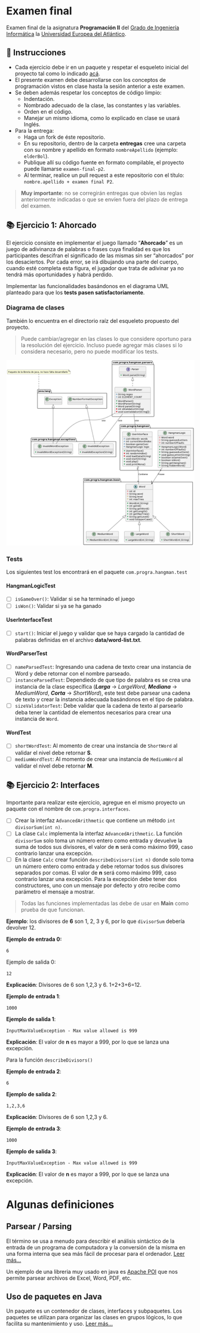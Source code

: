 # Examen final

Examen final de la asignatura **Programación II** del [Grado de Ingeniería Informática](https://www.uneatlantico.es/escuela-politecnica-superior/estudios-grado-oficial-en-ingenieria-informatica) la [Universidad Europea del Atlántico](https://www.uneatlantico.es).

## 📝 Instrucciones
* Cada ejercicio debe ir en un paquete y respetar el esqueleto inicial del proyecto tal como lo indicado [acá](entregas/fernandoCalvo/examen-final-p2).
* El presente examen debe desarrollarse con los conceptos de programación vistos en clase hasta la sesión anterior a este examen.
* Se deben además respetar los conceptos de código limpio:
    * Indentación.
    * Nombrado adecuado de la clase, las constantes y las variables.
    * Orden en el código.
    * Manejar un mismo idioma, como lo explicado en clase se usará Inglés.
* Para la entrega:
    * Haga un fork de éste repositorio.
    * En su repositorio, dentro de la carpeta **entregas** cree una carpeta con su nombre y apellido en formato `nombreApellido` (ejemplo: `elderBol`).
    * Publique allí su código fuente en formato compilable, el proyecto puede llamarse `examen-final-p2`.
    * Al terminar, realice un pull request a este repositorio con el título: `nombre.apellido + examen final P2`.

> **Muy importante**: no se corregirán entregas que obvien las reglas anteriormente indicadas o que se envíen fuera del plazo de entrega del examen.

## 📚 Ejercicio 1: Ahorcado
El ejercicio consiste en implementar el juego llamado “**Ahorcado**” es un juego de adivinanza de palabras o frases cuya 
finalidad es que los participantes descifran el significado de las mismas sin ser “ahorcados” por los desaciertos. 
Por cada error, se irá dibujando una parte del cuerpo, cuando esté completa esta figura, el jugador que trata de adivinar 
ya no tendrá más oportunidades y habrá perdido.

Implementar las funcionalidades basándonos en el diagrama UML planteado para que los **tests pasen satisfactoriamente**.

### Diagrama de clases
También lo encuentra en el directorio raíz del esqueleto propuesto del proyecto.
> Puede cambiar/agregar en las clases lo que considere oportuno para la resolución del ejercicio. Incluso puede agregar 
> más clases si lo considera necesario, pero no puede modificar los tests. 

![Diagrama de clases](docs/hangman-diagram-class.png)

### Tests
Los siguientes test los encontrará en el paquete `com.progra.hangman.test`

#### HangmanLogicTest
*[ ] `isGameOver()`: Validar si se ha terminado el juego
*[ ] `isWon()`: Validar si ya se ha ganado

#### UserInterfaceTest
*[ ]  `start()`: Iniciar el juego y validar que se haya cargado la cantidad de palabras definidas en el 
archivo **data/word-list.txt**.

#### WordParserTest
*[ ]  `nameParsedTest`: Ingresando una cadena de texto crear una instancia de Word y debe
  retornar con el nombre parseado.
*[ ]  `instanceParsedTest`: Dependiedo de que tipo de palabra es se crea una instancia de la clase
  específica (_**Larga**_ -> _LargeWord_, _**Mediana**_ -> _MediumWord_, _**Corta**_ -> _ShortWord_), este test debe
  parsear una cadena de texto y crear la instancia adecuada basándonos en el tipo de palabra.
*[ ]  `sizeValidatorTest`: Debe validar que la cadena de texto al parsearlo deba tener la cantidad de
  elementos necesarios para crear una instancia de `Word`.

#### WordTest
*[ ]  `shortWordTest`: Al momento de crear una instancia de `ShortWord` al validar el nivel debe
  retornar **S**.
*[ ]  `mediumWordTest`: Al momento de crear una instancia de `MediumWord` al validar el nivel
  debe retornar **M**.

## 📚 Ejercicio 2: Interfaces
Importante para realizar este ejercicio, agregue en el mismo proyecto un paquete con el
nombre de `com.progra.interfaces`.

*[ ] Crear la interfaz `AdvancedArithmetic` que contiene un método `int divisorSum(int n)`.
*[ ] La clase `Calc` implementa la interfaz `AdvancedArithmetic`. La función
`divisorSum` solo toma un número entero como entrada y devuelve la suma de todos
sus divisores, el valor de **n** será como máximo 999, caso contrario lanzar una
excepción.
* [ ] En la clase `Calc` crear función `describeDivisors(int n)` donde solo toma un número entero
como entrada y debe retornar todos sus divisores separados por comas. El valor de **n**
será como máximo 999, caso contrario lanzar una excepción. Para la excepción debe
tener dos constructores, uno con un mensaje por defecto y otro recibe como
parámetro el mensaje a mostrar.

> Todas las funciones implementadas las debe de usar en **Main** como prueba de que funcionan.

**Ejemplo**: los divisores de **6** son 1, 2, 3 y 6, por lo que `divisorSum` debería devolver 12.

**Ejemplo de entrada 0:**
``` shell
6
```
Ejemplo de salida 0:
``` shell
12
```
**Explicación**:
Divisores de 6 son 1,2,3 y 6. 1+2+3+6=12.

**Ejemplo de entrada 1**:
``` shell
1000
```
**Ejemplo de salida 1**:
``` shell
InputMaxValueException - Max value allowed is 999
```
**Explicación**:
El valor de **n** es mayor a 999, por lo que se lanza una excepción.


Para la función `describeDivisors()`

**Ejemplo de entrada 2**:
``` shell
6
```
**Ejemplo de salida 2**:
``` shell
1,2,3,6
```
**Explicación**:
Divisores de 6 son 1,2,3 y 6.

**Ejemplo de entrada 3**:
``` shell
1000
```
**Ejemplo de salida 3**:
``` shell
InputMaxValueException - Max value allowed is 999
```
**Explicación**:
El valor de **n** es mayor a 999, por lo que se lanza una excepción.


# Algunas definiciones

## Parsear / Parsing
El término se usa a menudo para describir el análisis sintáctico de la
entrada de un programa de computadora y la conversión de la misma en una forma interna que sea más fácil de procesar
para el ordenador. [Leer más...](https://www.alegsa.com.ar/Dic/parseo.php#gsc.tab=0)

Un ejemplo de una libreria muy usado en java es [Apache POI](https://poi.apache.org/text-extraction.html) que 
nos permite parsear archivos de Excel, Word, PDF, etc.

## Uso de paquetes en Java
Un paquete es un contenedor de clases, interfaces y subpaquetes. Los paquetes se utilizan para organizar 
las clases en grupos lógicos, lo que facilita su mantenimiento y uso. [Leer más...](https://www.programarya.com/Cursos/Java/Paquetes)
